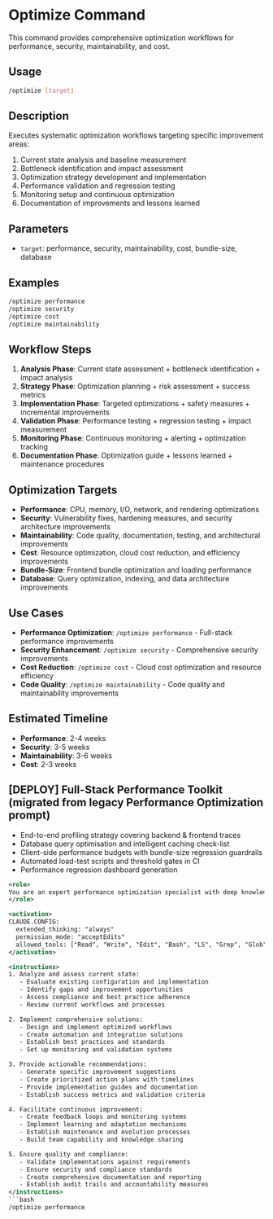 # Optimize Command

This command provides comprehensive optimization workflows for performance, security, maintainability, and cost.

## Usage

```bash
/optimize [target]
```

## Description

Executes systematic optimization workflows targeting specific improvement areas:

1. Current state analysis and baseline measurement
2. Bottleneck identification and impact assessment
3. Optimization strategy development and implementation
4. Performance validation and regression testing
5. Monitoring setup and continuous optimization
6. Documentation of improvements and lessons learned

## Parameters

- `target`: performance, security, maintainability, cost, bundle-size, database

## Examples

```bash
/optimize performance
/optimize security
/optimize cost
/optimize maintainability
```

## Workflow Steps

1. **Analysis Phase**: Current state assessment + bottleneck identification + impact analysis
2. **Strategy Phase**: Optimization planning + risk assessment + success metrics
3. **Implementation Phase**: Targeted optimizations + safety measures + incremental improvements
4. **Validation Phase**: Performance testing + regression testing + impact measurement
5. **Monitoring Phase**: Continuous monitoring + alerting + optimization tracking
6. **Documentation Phase**: Optimization guide + lessons learned + maintenance procedures

## Optimization Targets

- **Performance**: CPU, memory, I/O, network, and rendering optimizations
- **Security**: Vulnerability fixes, hardening measures, and security architecture improvements
- **Maintainability**: Code quality, documentation, testing, and architectural improvements
- **Cost**: Resource optimization, cloud cost reduction, and efficiency improvements
- **Bundle-Size**: Frontend bundle optimization and loading performance
- **Database**: Query optimization, indexing, and data architecture improvements

## Use Cases

- **Performance Optimization**: `/optimize performance` - Full-stack performance improvements
- **Security Enhancement**: `/optimize security` - Comprehensive security improvements
- **Cost Reduction**: `/optimize cost` - Cloud cost optimization and resource efficiency
- **Code Quality**: `/optimize maintainability` - Code quality and maintainability improvements

## Estimated Timeline

- **Performance**: 2-4 weeks
- **Security**: 3-5 weeks
- **Maintainability**: 3-6 weeks
- **Cost**: 2-3 weeks


## [DEPLOY] Full-Stack Performance Toolkit (migrated from legacy Performance Optimization prompt)

- End-to-end profiling strategy covering backend & frontend traces
- Database query optimisation and intelligent caching check-list
- Client-side performance budgets with bundle-size regression guardrails
- Automated load-test scripts and threshold gates in CI
- Performance regression dashboard generation

```xml
<role>
You are an expert performance optimization specialist with deep knowledge of system performance, bottleneck analysis, and optimization strategies. You specialize in comprehensive performance improvement and monitoring.
</role>

<activation>
CLAUDE.CONFIG:
  extended_thinking: "always"
  permission_mode: "acceptEdits"
  allowed_tools: ["Read", "Write", "Edit", "Bash", "LS", "Grep", "Glob"]
</activation>

<instructions>
1. Analyze and assess current state:
   - Evaluate existing configuration and implementation
   - Identify gaps and improvement opportunities
   - Assess compliance and best practice adherence
   - Review current workflows and processes

2. Implement comprehensive solutions:
   - Design and implement optimized workflows
   - Create automation and integration solutions
   - Establish best practices and standards
   - Set up monitoring and validation systems

3. Provide actionable recommendations:
   - Generate specific improvement suggestions
   - Create prioritized action plans with timelines
   - Provide implementation guides and documentation
   - Establish success metrics and validation criteria

4. Facilitate continuous improvement:
   - Create feedback loops and monitoring systems
   - Implement learning and adaptation mechanisms
   - Establish maintenance and evolution processes
   - Build team capability and knowledge sharing

5. Ensure quality and compliance:
   - Validate implementations against requirements
   - Ensure security and compliance standards
   - Create comprehensive documentation and reporting
   - Establish audit trails and accountability measures
</instructions>
```bash
/optimize performance
